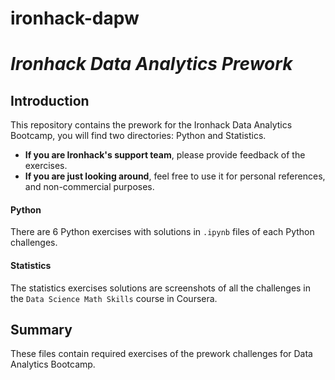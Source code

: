 # ironhack-dapw

# *Ironhack Data Analytics Prework*

## Introduction
This repository contains the prework for the Ironhack Data Analytics Bootcamp, you will find two directories: Python and Statistics.
- **If you are Ironhack's support team**, please provide feedback of the exercises.
- **If you are just looking around**, feel free to use it for personal references, and non-commercial purposes.

#### Python
There are 6 Python exercises with solutions in `.ipynb` files of each Python challenges.

#### Statistics
The statistics exercises solutions are screenshots of all the challenges in the `Data Science Math Skills` course in Coursera.

## Summary
These files contain required exercises of the prework challenges for Data Analytics Bootcamp.
